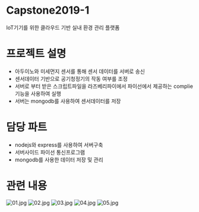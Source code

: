 # Capstone2019-1
IoT기기를 위한 클라우드 기반 실내 환경 관리 플랫폼

# 프로젝트 설명 #
- 아두이노와 미세먼지 센서를 통해 센서 데이터를 서버로 송신
- 센서데이터 기반으로 공기청정기의 작동 여부를 조정
- 서버로 부터 받은 스크립트파일을 라즈베리파이에서 파이선에서 제공하는 complie 기능을 사용하여 실행
- 서버는 mongodb를 사용하여 센서데이터를 저장

# 담당 파트 #
- nodejs와 express를 사용하여 서버구축
- 서버사이드 파이선 통신프로그램
- mongodb를 사용한 데이터 저장 및 관리

# 관련 내용 #

![01.jpg](./mdImage/01.jpg)
![02.jpg](./mdImage/02.jpg)
![03.jpg](./mdImage/03.jpg)
![04.jpg](./mdImage/04.jpg)
![05.jpg](./mdImage/05.jpg)
